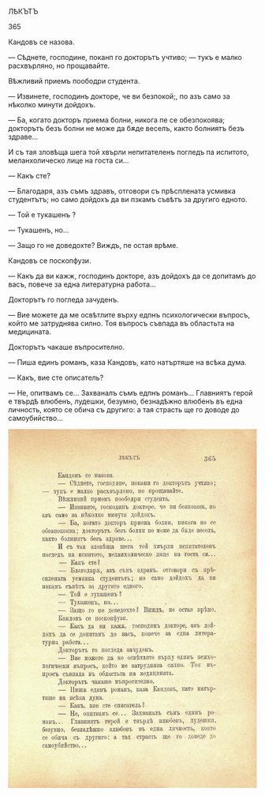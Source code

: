 ﻿ЛѢКЪТЪ

365

Кандовъ се назова.

— Сѣднете, господине, поканп го докторътъ учтиво; — тукъ е малко расхвърляно, но прощавайте.

Вѣжливий приемъ поободри студента.

— Извинете, господинъ докторе, че ви безпокой;, по азъ само за нѣколко минути дойдохъ.

— Ба, когато докторъ приема болни, никога пе се обезпокоява; докторътъ безъ болни не може да бѫде веселъ, както болниятъ безъ здраве...

И съ тая зловѣща шега той хвърли непитателенъ погледъ па испитото, меланхолическо лице на госта си...

— Какъ сте?

— Благодаря, азъ съмъ здравъ, отговори съ прѣсплената усмивка студентътъ; но само дойдохъ да ви пзкамъ съвѣтъ за другиго едното.

— Той е тукашенъ ?

— Тукашенъ, но...

— Защо го не доведохте? Виждъ, пе остая врѣме.

Кандовъ се поскопфузи.

— Какъ да ви кажж, господинъ докторе, азъ дойдохъ да се допитамъ до васъ, повече за една литературна работа...

Докторътъ го погледа зачуденъ.

— Вие можете да ме освѣтлите върху едпнъ психологически въпросъ, който ме затруднява силно. Тоя въпросъ съвпада въ областьта на медицината.

Докторътъ чакаше въпросително.

— Пиша единъ романъ, каза Кандовъ, като натъртяше на всѣка дума.

— Какъ, вие сте описатель?

— Не, опитвамъ се... Захваналъ съмъ едпнъ романъ... Главниятъ герой е твърдѣ влюбенъ, лудешки, безумно, безнадѣжно влюбенъ въ една личность, която се обича съ другиго: а тая страсть ще го доводе до самоубийство...

![original](../images/406.jpg)

